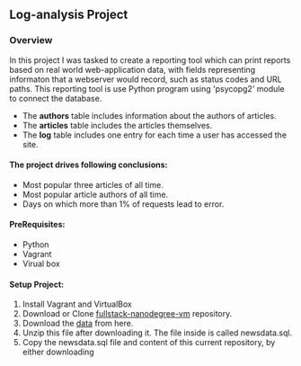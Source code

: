 ## Log-analysis Project

### Overview

In this project I was tasked to create a reporting tool which can print reports based on real world web-application data, with fields representing informaton that a webserver would record, such as status codes and URL paths. This reporting tool is use Python program using  'psycopg2' module to connect the database.
  * The **authors** table includes information about the authors of articles.
  * The **articles** table includes the articles themselves.
  * The **log** table includes one entry for each time a user has accessed the site.
  
#### The project drives following conclusions:
   * Most popular three articles of all time.
   * Most popular article authors of all time.
   * Days on which more than 1% of requests lead to error.
   
#### PreRequisites:
  * Python
  * Vagrant
  * Virual box

#### Setup Project:
  1. Install Vagrant and VirtualBox
  2. Download or Clone [fullstack-nanodegree-vm](https://github.com/udacity/fullstack-nanodegree-vm) repository.
  3. Download the [data](https://d17h27t6h515a5.cloudfront.net/topher/2016/August/57b5f748_newsdata/newsdata.zip) from here.
  4. Unzip this file after downloading it. The file inside is called newsdata.sql.
  5. Copy the newsdata.sql file and content of this current repository, by either downloading 
